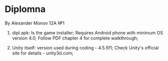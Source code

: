 # Diplomna
By Alexander Monov 12A №1

1. dipl.apk:
Is the game installer;
Requires Android phone with minimum OS version 4.0;
Follow PDF chapter 4 for complete walkthrough;

2. Unity itself:
version used during coding - 4.5.5f1;
Check Unity's official site for details - unity3d.com;
